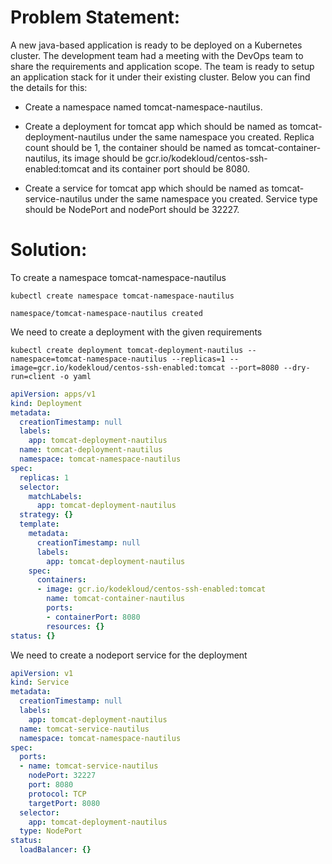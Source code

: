 # **Problem Statement:**

A new java-based application is ready to be deployed on a Kubernetes cluster. The development team had a meeting with the DevOps team to share the requirements and application scope. The team is ready to setup an application stack for it under their existing cluster. Below you can find the details for this:

- Create a namespace named tomcat-namespace-nautilus.

- Create a deployment for tomcat app which should be named as tomcat-deployment-nautilus under the same namespace you created. Replica count should be 1, the container should be named as tomcat-container-nautilus, its image should be gcr.io/kodekloud/centos-ssh-enabled:tomcat and its container port should be 8080.

- Create a service for tomcat app which should be named as tomcat-service-nautilus under the same namespace you created. Service type should be NodePort and nodePort should be 32227.

# **Solution:**

To create a namespace tomcat-namespace-nautilus

```
kubectl create namespace tomcat-namespace-nautilus
```

```
namespace/tomcat-namespace-nautilus created
```

We need to create a deployment with the given requirements

```
kubectl create deployment tomcat-deployment-nautilus --namespace=tomcat-namespace-nautilus --replicas=1 --image=gcr.io/kodekloud/centos-ssh-enabled:tomcat --port=8080 --dry-run=client -o yaml
```

```yaml
apiVersion: apps/v1
kind: Deployment
metadata:
  creationTimestamp: null
  labels:
    app: tomcat-deployment-nautilus
  name: tomcat-deployment-nautilus
  namespace: tomcat-namespace-nautilus
spec:
  replicas: 1
  selector:
    matchLabels:
      app: tomcat-deployment-nautilus
  strategy: {}
  template:
    metadata:
      creationTimestamp: null
      labels:
        app: tomcat-deployment-nautilus
    spec:
      containers:
      - image: gcr.io/kodekloud/centos-ssh-enabled:tomcat
        name: tomcat-container-nautilus
        ports:
        - containerPort: 8080
        resources: {}
status: {}
```

We need to create a nodeport service for the deployment

```yaml
apiVersion: v1
kind: Service
metadata:
  creationTimestamp: null
  labels:
    app: tomcat-deployment-nautilus
  name: tomcat-service-nautilus
  namespace: tomcat-namespace-nautilus
spec:
  ports:
  - name: tomcat-service-nautilus
    nodePort: 32227
    port: 8080
    protocol: TCP
    targetPort: 8080
  selector:
    app: tomcat-deployment-nautilus
  type: NodePort
status:
  loadBalancer: {}
```
